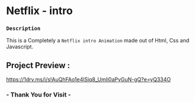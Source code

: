 # Netflix - intro 

### `Description`
This is a Completely a `Netflix intro Animation` made out of Html, Css and Javascript.

## Project Preview :
https://1drv.ms/i/s!AuQhFAo1e4lSiq8_Umli0aPyGuN-gQ?e=yQ334O



### - Thank You for Visit -
